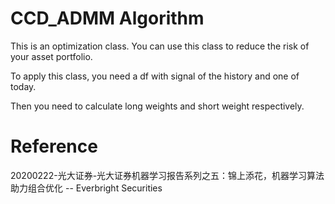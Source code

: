 # CCD_ADMM Algorithm
This is an optimization class. You can use this class to reduce the risk of your asset portfolio.

To apply this class, you need a df with signal of the history and one of today. 

Then you need to calculate long weights and short weight respectively.

# Reference
20200222-光大证券-光大证券机器学习报告系列之五：锦上添花，机器学习算法助力组合优化 -- Everbright Securities
